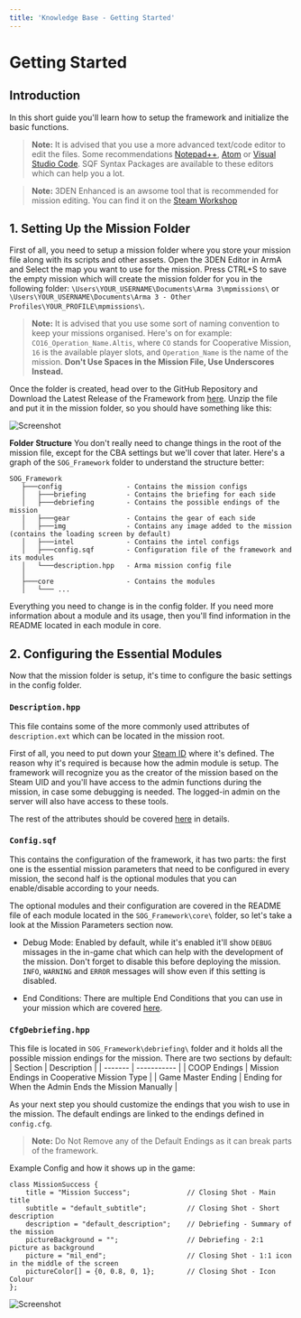 ```yaml
---
title: 'Knowledge Base - Getting Started'
---
```


# Getting Started

## Introduction
In this short guide you'll learn how to setup the framework and initialize the basic functions.

> **Note:** It is advised that you use a more advanced text/code editor to edit the files. Some recommendations [Notepad++](https://notepad-plus-plus.org/downloads/), [Atom](https://atom.io/) or [Visual Studio Code](https://code.visualstudio.com/download). SQF Syntax Packages are available to these editors which can help you a lot.

> **Note:** 3DEN Enhanced is an awsome tool that is recommended for mission editing. You can find it on the [Steam Workshop](https://steamcommunity.com/workshop/filedetails/?id=623475643)

## 1. Setting Up the Mission Folder
First of all, you need to setup a mission folder where you store your mission file along with its scripts and other assets. Open the 3DEN Editor in ArmA and Select the map you want to use for the mission. Press CTRL+S to save the empty mission which will create the mission folder for you in the following folder: `\Users\YOUR_USERNAME\Documents\Arma 3\mpmissions\` or `\Users\YOUR_USERNAME\Documents\Arma 3 - Other Profiles\YOUR_PROFILE\mpmissions\`.

> **Note:** It is advised that you use some sort of naming convention to keep your missions organised. Here's on for example: `CO16_Operation_Name.Altis`, where `CO` stands for Cooperative Mission, `16` is the available player slots, and `Operation_Name` is the name of the mission. **Don't Use Spaces in the Mission File, Use Underscores Instead.**

Once the folder is created, head over to the GitHub Repository and Download the Latest Release of the Framework from [here](https://github.com/InnovativeStudios/SOG/releases). Unzip the file and put it in the mission folder, so you should have something like this:

![Screenshot](https://camo.githubusercontent.com/1c6b92486b6fd263e5cb2b5f2ab19ffef4f5df95894988ba1f08d161efa3708e/68747470733a2f2f692e696d6775722e636f6d2f763362393878632e706e67)

**Folder Structure**
You don't really need to change things in the root of the mission file, except for the CBA settings but we'll cover that later. Here's a graph of the `SOG_Framework` folder to understand the structure better:

```
SOG_Framework
   ├───config                - Contains the mission configs
   │   ├───briefing          - Contains the briefing for each side
   │   ├───debriefing        - Contains the possible endings of the mission
   │   ├───gear              - Contains the gear of each side
   │   ├───img               - Contains any image added to the mission (contains the loading screen by default)
   │   ├───intel             - Contains the intel configs
   │   ├───config.sqf        - Configuration file of the framework and its modules
   │   └───description.hpp   - Arma mission config file
   │
   ├───core                  - Contains the modules
   │   └─── ...
```

Everything you need to change is in the config folder.
If you need more information about a module and its usage, then you'll find information in the README located in each module in core.

## 2. Configuring the Essential Modules
Now that the mission folder is setup, it's time to configure the basic settings in the config folder.

### `Description.hpp`
This file contains some of the more commonly used attributes of `description.ext` which can be located in the mission root.

First of all, you need to put down your [Steam ID](https://steamid.xyz/) where it's defined. The reason why it's required is because how the admin module is setup. The framework will recognize you as the creator of the mission based on the Steam UID and you'll have access to the admin functions during the mission, in case some debugging is needed. The logged-in admin on the server will also have access to these tools.

The rest of the attributes should be covered [here](https://community.bistudio.com/wiki/Description.ext) in details.

### `Config.sqf`
This contains the configuration of the framework, it has two parts: the first one is the essential mission parameters that need to be configured in every mission, the second half is the optional modules that you can enable/disable according to your needs.

The optional modules and their configuration are covered in the README file of each module located in the `SOG_Framework\core\` folder, so let's take a look at the Mission Parameters section now.

* Debug Mode: Enabled by default, while it's enabled it'll show `DEBUG` missages in the in-game chat which can help with the development of the mission. Don't forget to disable this before deploying the mission. `INFO`, `WARNING` and `ERROR` messages will show even if this setting is disabled.

* End Conditions: There are multiple End Conditions that you can use in your mission which are covered [here](https://github.com/InnovativeStudios/SOG/blob/main/SOG_Framework/core/end_conditions/README.md).

### `CfgDebriefing.hpp`
This file is located in `SOG_Framework\debriefing\` folder and it holds all the possible mission endings for the mission. There are two sections by default:
| Section | Description |
| ------- | ----------- |
| COOP Endings | Mission Endings in Cooperative Mission Type |
| Game Master Ending | Ending for When the Admin Ends the Mission Manually |

As your next step you should customize the endings that you wish to use in the mission. The default endings are linked to the endings defined in `config.cfg`.

> **Note:** Do Not Remove any of the Default Endings as it can break parts of the framework.

Example Config and how it shows up in the game:

```
class MissionSuccess {
    title = "Mission Success";              // Closing Shot - Main title
    subtitle = "default_subtitle";          // Closing Shot - Short description
    description = "default_description";    // Debriefing - Summary of the mission
    pictureBackground = "";                 // Debriefing - 2:1 picture as background
    picture = "mil_end";                    // Closing Shot - 1:1 icon in the middle of the screen
    pictureColor[] = {0, 0.8, 0, 1};        // Closing Shot - Icon Colour
};
```
![Screenshot](https://camo.githubusercontent.com/e77ce7b6e0d7ec36797f599f5cace18c6c778fb6bbc9effa5e75a34dcb972cc5/68747470733a2f2f692e696d6775722e636f6d2f323969526b545a2e6a7067)